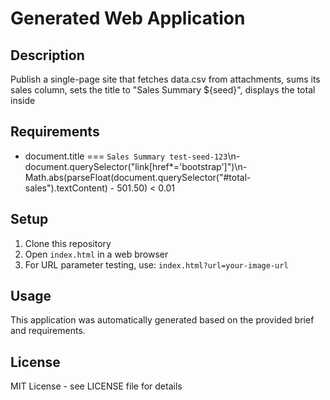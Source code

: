 # Generated Web Application

## Description
Publish a single-page site that fetches data.csv from attachments, sums its sales column, sets the title to "Sales Summary ${seed}", displays the total inside

## Requirements
- document.title === `Sales Summary test-seed-123`\n- document.querySelector("link[href*='bootstrap']")\n- Math.abs(parseFloat(document.querySelector("#total-sales").textContent) - 501.50) < 0.01

## Setup
1. Clone this repository
2. Open `index.html` in a web browser
3. For URL parameter testing, use: `index.html?url=your-image-url`

## Usage
This application was automatically generated based on the provided brief and requirements.

## License
MIT License - see LICENSE file for details
